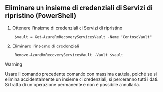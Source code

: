 ## <a name="delete-a-recovery-services-vault-powershell"></a>Eliminare un insieme di credenziali di Servizi di ripristino (PowerShell)

1. Ottenere l'insieme di credenziali di Servizi di ripristino

        $vault = Get-AzureRmRecoveryServicesVault -Name "ContosoVault"

2. Eliminare l'insieme di credenziali

        Remove-AzureRmRecoveryServicesVault -Vault $vault

>[!WARNING]
>
> Usare il comando precedente comando con massima cautela, poiché se si elimina accidentalmente un insieme di credenziali, si perderanno tutti i dati. Si tratta di un'operazione permanente e non è possibile annullarla.  


